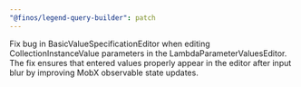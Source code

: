 ```yaml
---
"@finos/legend-query-builder": patch
---
```


Fix bug in BasicValueSpecificationEditor when editing CollectionInstanceValue parameters in the LambdaParameterValuesEditor. The fix ensures that entered values properly appear in the editor after input blur by improving MobX observable state updates.
